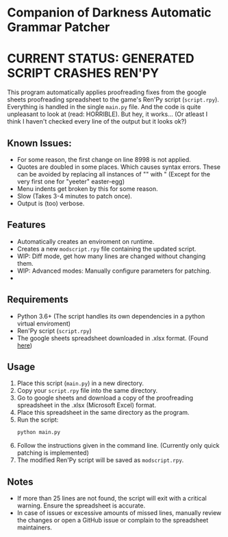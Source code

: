 # Companion of Darkness Automatic Grammar Patcher

# CURRENT STATUS: GENERATED SCRIPT CRASHES REN'PY 

This program automatically applies proofreading fixes from the google sheets proofreading spreadsheet to the game's Ren'Py script (`script.rpy`).
Everything is handled in the single `main.py` file. And the code is quite unpleasant to look at (read: HORRIBLE). But hey, it works... (Or atleast I think I haven't checked every line of the output but it looks ok?)
## Known Issues:

- For some reason, the first change on line 8998 is not applied.
- Quotes are doubled in some places. Which causes syntax errors. These can be avoided by replacing all instances of "" with " (Except for the very first one for "yeeter" easter-egg)
- Menu indents get broken by this for some reason.
- Slow (Takes 3-4 minutes to patch once).
- Output is (too) verbose.
  
## Features

- Automatically creates an enviroment on runtime.
- Creates a new `modscript.rpy` file containing the updated script.
- WIP: Diff mode, get how many lines are changed without changing them.
- WIP: Advanced modes: Manually configure parameters for patching.
- 
## Requirements

- Python 3.6+ (The script handles its own dependencies in a python virtual enviroment)
- Ren'Py script (`script.rpy`)
- The google sheets spreadsheet downloaded in .xlsx format. (Found [here](https://docs.google.com/spreadsheets/d/1AUI3d0eyxFctTFm3ZMzy46EFApaBn7aRnzsJ0gz_dQo/edit?usp=sharing))

## Usage

1. Place this script (`main.py`) in a new directory.
2. Copy your `script.rpy` file into the same directory.
3. Go to google sheets and download a copy of the proofreading spreadsheet in the .xlsx (Microsoft Excel) format.
4. Place this spreadsheet in the same directory as the program.
5. Run the script:
   ```bash
   python main.py
   ```
6. Follow the instructions given in the command line. (Currently only quick patching is implemented)
7. The modified Ren'Py script will be saved as `modscript.rpy`.

## Notes

- If more than 25 lines are not found, the script will exit with a critical warning. Ensure the spreadsheet is accurate.
- In case of issues or excessive amounts of missed lines, manually review the changes or open a GitHub issue or complain to the spreadsheet maintainers.
